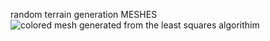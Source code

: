random terrain generation MESHES
![colored mesh generated from the least squares algorithim](https://github.com/torn8to/unicorn-magellan/blob/master/public/colored_map.JPG)
